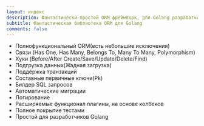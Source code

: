 ```yaml
---
layout: индекс
description: Фантастически-простой ORM фреймворк, для Golang разработчиков.
subtitle: Фантастическая библиотека ORM для Golang
comments: false
---
```


* <i class="fa fa-arrow-circle-right" aria-hidden="true"></i> Полнофункциональный ORM(есть небольшие исключения)
* <i class="fa fa-arrow-circle-right" aria-hidden="true"></i> Связи (Has One, Has Many, Belongs To, Many To Many, Polymorphism)
* <i class="fa fa-arrow-circle-right" aria-hidden="true"></i> Хуки (Before/After Create/Save/Update/Delete/Find)
* <i class="fa fa-arrow-circle-right" aria-hidden="true"></i> Подгрузка данных(Жадная загрузка)
* <i class="fa fa-arrow-circle-right" aria-hidden="true"></i> Поддержка транзакций
* <i class="fa fa-arrow-circle-right" aria-hidden="true"></i> Составные первичные ключи(Pk)
* <i class="fa fa-arrow-circle-right" aria-hidden="true"></i> Билдер SQL запросов
* <i class="fa fa-arrow-circle-right" aria-hidden="true"></i> Автоматические миграции
* <i class="fa fa-arrow-circle-right" aria-hidden="true"></i> Логирование
* <i class="fa fa-arrow-circle-right" aria-hidden="true"></i> Расширяемые функционал плагины, на основе колбеков
* <i class="fa fa-arrow-circle-right" aria-hidden="true"></i> Полное покрытие тестами
* <i class="fa fa-arrow-circle-right" aria-hidden="true"></i> Простой для разработчиков Golang
